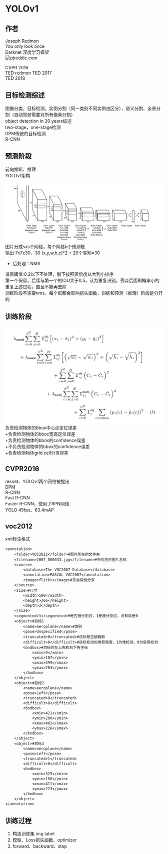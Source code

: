 # YOLOv1
## 作者
Joseph Redmon  
You only look once  
Darknet 深度学习框架  
![pjreddie.com](https://pjreddie.com/)  

CVPR 2016  
TED redmon TED 2017  
TED 2018  
## 目标检测综述
图像分类，目标检测，实例分割（同一类别不同实例也区分），语义分割、全景分割（自动驾驶需要对所有像素分割）  
object detection in 20 years综述  
two-stage，one-stage检测  
DPM传统的目标检测  
R-CNN  
## 预测阶段
前向推断、推理  
YOLOv1架构![yolov1-arch](./yolov1-arch.png)  
图片分成sxs个网格，每个网格b个预测框  
输出:7x7x30，30 (x,y,w,h,c)*2 + 20个类别=30  
- 后处理：NMS  

设置阈值:0.2以下不处理，剩下按照置信度从大到小排序  
第一个保留，后续与第一个的IOU大于0.5，认为重复识别，丢弃后面即概率小的  
重复上述过程，直至不能再去除  
训练阶段不需要nms，每个框都会影响损失函数，训练和预测（推理）阶段是分开的  
## 训练阶段  
![损失函数](./yolov1-loss-functioin.png)  
负责检测物体的bbox中心点定位误差  
+负责检测物体的bbox宽高定位误差  
+负责检测物体的bbox的confidence误差  
+不负责检测物体的bbox的confidence误差  
+负责检测物体grid cell分类误差  

## CVPR2016  
resnet、YOLOv1两个网络被提出  
DPM  
R-CNN  
Fast R-CNN  
Faster R-CNN，使用了RPN网络  
YOLO 45fps、63.4mAP  

## voc2012
xml标注格式  
```
<annotation>
	<folder>VOC2012</folder>#图片所在的文件夹
	<filename>2007_000033.jpg</filename>#所对应的图片名称
	<source>
		<database>The VOC2007 Database</database>
		<annotation>PASCAL VOC2007</annotation>
		<image>flickr</image>#来自网络分享
	</source>
	<size>#尺寸
		<width>500</width>
		<height>366</height>
		<depth>3</depth>
	</size>
	<segmented>1</segmented>#是否被分割过，1是被分割过，没有就是0
	<object>#目标1
		<name>aeroplane</name>#类别
		<pose>Unspecified</pose>
		<truncated>0</truncated>#目标是否被截断
		<difficult>0</difficult>#目标检测的难易程度，1为难检测，0为容易检测
		<bndbox>#目标的左上角和右下角坐标
			<xmin>9</xmin>
			<ymin>107</ymin>
			<xmax>499</xmax>
			<ymax>263</ymax>
		</bndbox>
	</object>
	<object>#目标2
		<name>aeroplane</name>
		<pose>Left</pose>
		<truncated>0</truncated>
		<difficult>0</difficult>
		<bndbox>
			<xmin>421</xmin>
			<ymin>200</ymin>
			<xmax>482</xmax>
			<ymax>226</ymax>
		</bndbox>
	</object>
	<object>#目标3
		<name>aeroplane</name>
		<pose>Left</pose>
		<truncated>1</truncated>
		<difficult>0</difficult>
		<bndbox>
			<xmin>325</xmin>
			<ymin>188</ymin>
			<xmax>411</xmax>
			<ymax>223</ymax>
		</bndbox>
	</object>
</annotation>
```

## 训练过程
1. 构造训练集 img.label
2. 模型、Loss损失函数、optimizer
3. forward、backward、step